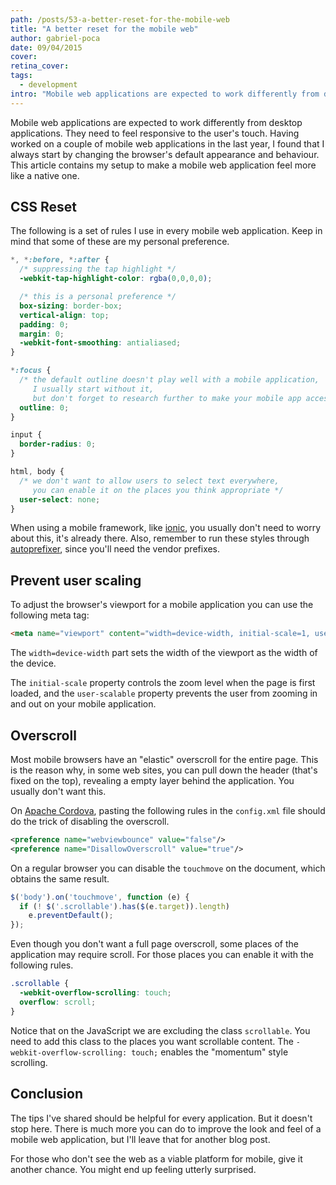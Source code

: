```yaml
---
path: /posts/53-a-better-reset-for-the-mobile-web
title: "A better reset for the mobile web"
author: gabriel-poca
date: 09/04/2015
cover: 
retina_cover: 
tags:
  - development
intro: "Mobile web applications are expected to work differently from desktop applications. They need to feel responsive to the user's touch. Having worked on a couple of mobile web applications in the last year, I found that I always start by changing the browser's default appearance and behaviour. This article contains my setup to make a mobile web application feel more like a native one."
---
```


Mobile web applications are expected to work differently from desktop applications. They need to feel responsive to the user's touch. Having worked on a couple of mobile web applications in the last year, I found that I always start by changing the browser's default appearance and behaviour. This article contains my setup to make a mobile web application feel more like a native one.

## CSS Reset

The following is a set of rules I use in every mobile web application. Keep in mind that some of these are my personal preference.

```css
*, *:before, *:after {
  /* suppressing the tap highlight */
  -webkit-tap-highlight-color: rgba(0,0,0,0);

  /* this is a personal preference */
  box-sizing: border-box;
  vertical-align: top;
  padding: 0;
  margin: 0;
  -webkit-font-smoothing: antialiased;
}

*:focus {
  /* the default outline doesn't play well with a mobile application, 
     I usually start without it,
     but don't forget to research further to make your mobile app accessible. */
  outline: 0;
}

input {
  border-radius: 0;
}

html, body {
  /* we don't want to allow users to select text everywhere,
     you can enable it on the places you think appropriate */
  user-select: none;
}
```

When using a mobile framework, like [ionic](http://ionicframework.com/), you usually don't need to worry about this, it's already there. Also, remember to run these styles through [autoprefixer](https://github.com/postcss/autoprefixer), since you'll need the vendor prefixes.


## Prevent user scaling

To adjust the browser's viewport for a mobile application you can use the following meta tag:

```html
<meta name="viewport" content="width=device-width, initial-scale=1, user-scalable=no">
```

The `width=device-width` part sets the width of the viewport as the width of the device.

The `initial-scale` property controls the zoom level when the page is first loaded, and the `user-scalable` property prevents the user from zooming in and out on your mobile application.

## Overscroll

Most mobile browsers have an "elastic" overscroll for the entire page. This is the reason why, in some web sites, you can pull down the header (that's fixed on the top), revealing a empty layer behind the application. You usually don't want this.

On [Apache Cordova](https://cordova.apache.org/), pasting the following rules in the `config.xml` file should do the trick of disabling the overscroll.

```xml
<preference name="webviewbounce" value="false"/>
<preference name="DisallowOverscroll" value="true"/>
```

On a regular browser you can disable the `touchmove` on the document, which obtains the same result.

```javascript
$('body').on('touchmove', function (e) {
  if (! $('.scrollable').has($(e.target)).length)
    e.preventDefault();
});
```

Even though you don't want a full page overscroll, some places of the application may require scroll. For those places you can enable it with the following rules.

```css
.scrollable {
  -webkit-overflow-scrolling: touch;
  overflow: scroll;
}
```

Notice that on the JavaScript we are excluding the class `scrollable`. You need to add this class to the places you want scrollable content.
The `-webkit-overflow-scrolling: touch;` enables the "momentum" style scrolling.

## Conclusion

The tips I've shared should be helpful for every application. But it doesn't stop here. There is much more you can do to improve the look and feel of a mobile web application, but I'll leave that for another blog post.

For those who don't see the web as a viable platform for mobile, give it another chance. You might end up feeling utterly surprised.
